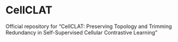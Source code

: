 # CellCLAT
Official repository for “CellCLAT: Preserving Topology and Trimming Redundancy in Self-Supervised Cellular Contrastive Learning”
